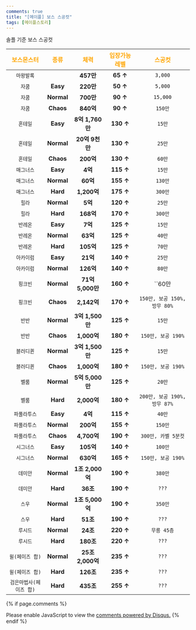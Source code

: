 ```yaml
---
comments: true
title: "[메이플] 보스 스공컷"
tags: [메이플스토리]
---
```


<!-- SCM Music Player http://scmplayer.co -->
<script type="text/javascript" src="http://scmplayer.co/script.js" 
data-config="{'skin':'skins/simpleBlack/skin.css','volume':50,'autoplay':true,'shuffle':true,'repeat':1,'placement':'top','showplaylist':false,'playlist':[{'title':'%uC0AC%uB791%uD574%uC918 - nameless','url':'/assets/music/Nameless-사랑해줘.mp3'}]}" ></script>
<!-- SCM Music Player script end -->

솔플 기준 보스 스공컷  

|<span style="color:orange">보스몬스터</span>|<span style="color:orange">종류</span>|<span style="color:orange">체력</span>|<span style="color:orange">입장가능 레벨</span>|<span style="color:orange">스공컷</span>|
|:---:|:---:|:---:|:---:|:---:|
|`마왕발록`|  |**457만**|**65 ↑**|`3,000`|
|`자쿰`|**Easy**|**220만**|**50 ↑**|`5,000`|
|`자쿰`|**Normal**|**700만**|**90 ↑**|`15,000`|
|`자쿰`|**Chaos**|**840억**|**90 ↑**|`150만`|
|`혼테일`|**Easy**|**8억 1,760만**|**130 ↑**|`15만`|
|`혼테일`|**Normal**|**20억 9천만**|**130 ↑**|`25만`|
|`혼테일`|**Chaos**|**200억**|**130 ↑**|`60만`|
|`매그너스`|**Easy**|**4억**|**115 ↑**|`15만`|
|`매그너스`|**Normal**|**60억**|**155 ↑**|`130만`|
|`매그너스`|**Hard**|**1,200억**|**175 ↑**|`300만`|
|`힐라`|**Normal**|**5억**|**120 ↑**|`25만`|
|`힐라`|**Hard**|**168억**|**170 ↑**|`300만`|
|`반레온`|**Easy**|**7억**|**125 ↑**|`15만`|
|`반레온`|**Normal**|**63억**|**125 ↑**|`40만`|
|`반레온`|**Hard**|**105억**|**125 ↑**|`70만`|
|`아카이럼`|**Easy**|**21억**|**140 ↑**|`25만`|
|`아카이럼`|**Normal**|**126억**|**140 ↑**|`80만`|
|`핑크빈`|**Normal**|**71억 5,000만**|**160 ↑**|``60만|
|`핑크빈`|**Chaos**|**2,142억**|**170 ↑**|`150만, 보공 150%, 방무 80%`|
|`반반`|**Normal**|**3억 1,500만**|**125 ↑**|`15만`|
|`반반`|**Chaos**|**1,000억**|**180 ↑**|`150만, 보공 190%`|
|`블러디퀸`|**Normal**|**3억 1,500만**|**125 ↑**|`15만`|
|`블러디퀸`|**Chaos**|**1,000억**|**180 ↑**|`150만, 보공 190%`|
|`벨룸`|**Normal**|**5억 5,000만**|**125 ↑**|`20만`|
|`벨룸`|**Hard**|**2,000억**|**180 ↑**|`200만, 보공 190%, 방무 87%`|
|`파풀라투스`|**Easy**|**4억**|**115 ↑**|`40만`|
|`파풀라투스`|**Normal**|**200억**|**155 ↑**|`150만`|
|`파풀라투스`|**Chaos**|**4,700억**|**190 ↑**|`300만, 카벨 5분컷`|
|`시그너스`|**Easy**|**105억**|**140 ↑**|`100만`|
|`시그너스`|**Normal**|**630억**|**165 ↑**|`150만, 보공 190%`|
|`데미안`|**Normal**|**1조 2,000억**|**190 ↑**|`380만`|
|`데미안`|**Hard**|**36조**|**190 ↑**|`???`|
|`스우`|**Normal**|**1조 5,000억**|**190 ↑**|`350만`|
|`스우`|**Hard**|**51조**|**190 ↑**|`???`|
|`루시드`|**Normal**|**24조**|**220 ↑**|`무릉 45층`|
|`루시드`|**Hard**|**180조**|**220 ↑**|`???`|
|`윌(페이즈 합)`|**Normal**|**25조 2,000억**|**235 ↑**|`???`|
|`윌(페이즈 합)`|**Hard**|**126조**|**235 ↑**|`???`|
|`검은마법사(페이즈 합)`|**Hard**|**435조**|**255 ↑**|`???`|

{% if page.comments %}
<div id="disqus_thread"></div>
<script>

/**
*  RECOMMENDED CONFIGURATION VARIABLES: EDIT AND UNCOMMENT THE SECTION BELOW TO INSERT DYNAMIC VALUES FROM YOUR PLATFORM OR CMS.
*  LEARN WHY DEFINING THESE VARIABLES IS IMPORTANT: https://disqus.com/admin/universalcode/#configuration-variables*/
/*
var disqus_config = function () {
this.page.url = PAGE_URL;  // Replace PAGE_URL with your page's canonical URL variable
this.page.identifier = PAGE_IDENTIFIER; // Replace PAGE_IDENTIFIER with your page's unique identifier variable
};
*/
(function() { // DON'T EDIT BELOW THIS LINE
var d = document, s = d.createElement('script');
s.src = 'https://dndl93.disqus.com/embed.js';
s.setAttribute('data-timestamp', +new Date());
(d.head || d.body).appendChild(s);
})();
</script>
<noscript>Please enable JavaScript to view the <a href="https://disqus.com/?ref_noscript">comments powered by Disqus.</a></noscript>
{% endif %}